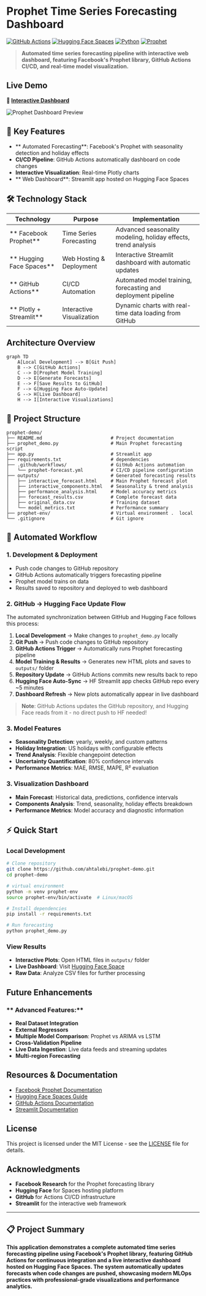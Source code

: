 # Prophet Time Series Forecasting Dashboard

[![GitHub Actions](https://github.com/ahtalebi/prophet-demo/workflows/Prophet%20Forecasting%20Demo/badge.svg)](https://github.com/ahtalebi/prophet-demo/actions)
[![Hugging Face Spaces](https://img.shields.io/badge/🤗%20Hugging%20Face-Spaces-blue)](https://huggingface.co/spaces/Talebi-user-2025678/prophet-demo)
[![Python](https://img.shields.io/badge/Python-3.11+-brightgreen.svg)](https://python.org)
[![Prophet](https://img.shields.io/badge/Prophet-Forecasting-orange.svg)](https://facebook.github.io/prophet/)

> **Automated time series forecasting pipeline with interactive web dashboard, featuring Facebook's Prophet library, GitHub Actions CI/CD, and real-time model visualization.**

## Live Demo

**🔗 [Interactive Dashboard](https://huggingface.co/spaces/Talebi-user-2025678/prophet-demo)**

![Prophet Dashboard Preview](https://img.shields.io/badge/Status-Live-success)

## 🚀 Key Features

- ** Automated Forecasting**: Facebook's Prophet with seasonality detection and holiday effects
- **CI/CD Pipeline**: GitHub Actions automatically dashboard on code changes  
- **Interactive Visualization**: Real-time Plotly charts
- ** Web Dashboard**: Streamlit app hosted on Hugging Face Spaces

## 🛠️ Technology Stack

| Technology | Purpose | Implementation |
|------------|---------|----------------|
| ** Facebook Prophet** | Time Series Forecasting | Advanced seasonality modeling, holiday effects, trend analysis |
| ** Hugging Face Spaces** | Web Hosting & Deployment | Interactive Streamlit dashboard with automatic updates |
| ** GitHub Actions** | CI/CD Automation | Automated model training, forecasting and deployment pipeline |
| ** Plotly + Streamlit** | Interactive Visualization | Dynamic charts with real-time data loading from GitHub |

##  Architecture Overview

```mermaid
graph TD
    A[Local Development] --> B[Git Push]
    B --> C[GitHub Actions]
    C --> D[Prophet Model Training]
    D --> E[Generate Forecasts]
    E --> F[Save Results to GitHub]
    F --> G[Hugging Face Auto-Update]
    G --> H[Live Dashboard]
    H --> I[Interactive Visualizations]
```

## 📁 Project Structure

```
prophet-demo/
├── README.md                         # Project documentation
├── prophet_demo.py                   # Main Prophet forecasting script
├── app.py                            # Streamlit app 
├── requirements.txt                  # dependencies
├── .github/workflows/                # GitHub Actions automation
│   └── prophet-forecast.yml          # CI/CD pipeline configuration
├── outputs/                          # Generated forecasting results
│   ├── interactive_forecast.html     # Main Prophet forecast plot
│   ├── interactive_components.html   # Seasonality & trend analysis
│   ├── performance_analysis.html     # Model accuracy metrics
│   ├── forecast_results.csv          # Complete forecast data
│   ├── original_data.csv             # Training dataset
│   └── model_metrics.txt             # Performance summary
├── prophet-env/                      # Virtual environment .  local
└── .gitignore                        # Git ignore 
```

## 🔄 Automated Workflow

### 1. **Development & Deployment**
- Push code changes to GitHub repository
- GitHub Actions automatically triggers forecasting pipeline
- Prophet model trains on data
- Results saved to repository and deployed to web dashboard

### 2. **GitHub → Hugging Face Update Flow**
The automated synchronization between GitHub and Hugging Face follows this process:

1. **Local Development** → Make changes to `prophet_demo.py` locally
2. **Git Push** → Push code changes to GitHub repository  
3. **GitHub Actions Trigger** → Automatically runs Prophet forecasting pipeline
4. **Model Training & Results** → Generates new HTML plots and saves to `outputs/` folder
5. **Repository Update** → GitHub Actions commits new results back to repo
6. **Hugging Face Auto-Sync** → HF Streamlit app checks GitHub repo every ~5 minutes
7. **Dashboard Refresh** → New plots automatically appear in live dashboard

> **Note**: GitHub Actions updates the GitHub repository, and Hugging Face reads from it - no direct push to HF needed!

### 3. **Model Features**
- **Seasonality Detection**: yearly, weekly, and custom patterns
- **Holiday Integration**: US holidays with configurable effects
- **Trend Analysis**: Flexible changepoint detection
- **Uncertainty Quantification**: 80% confidence intervals
- **Performance Metrics**: MAE, RMSE, MAPE, R² evaluation

### 3. **Visualization Dashboard**
- **Main Forecast**: Historical data, predictions, confidence intervals
- **Components Analysis**: Trend, seasonality, holiday effects breakdown
- **Performance Metrics**: Model accuracy and diagnostic information

## ⚡ Quick Start

### Local Development
```bash
# Clone repository
git clone https://github.com/ahtalebi/prophet-demo.git
cd prophet-demo

# virtual environment
python -m venv prophet-env
source prophet-env/bin/activate  # Linux/macOS

# Install dependencies
pip install -r requirements.txt

# Run forecasting
python prophet_demo.py
```

### View Results
- **Interactive Plots**: Open HTML files in `outputs/` folder
- **Live Dashboard**: Visit [Hugging Face Space](https://huggingface.co/spaces/Talebi-user-2025678/prophet-demo)
- **Raw Data**: Analyze CSV files for further processing

##  Future Enhancements

### ** Advanced Features:**
- **Real Dataset Integration**
- **External Regressors**  
- **Multiple Model Comparison**: Prophet vs ARIMA vs LSTM
- **Cross-Validation Pipeline**
- **Live Data Ingestion**: Live data feeds and streaming updates
- **Multi-region Forecasting**

## Resources & Documentation

- [Facebook Prophet Documentation](https://facebook.github.io/prophet/)
- [Hugging Face Spaces Guide](https://huggingface.co/docs/hub/spaces)
- [GitHub Actions Documentation](https://docs.github.com/en/actions)
- [Streamlit Documentation](https://docs.streamlit.io/)

##  License

This project is licensed under the MIT License - see the [LICENSE](LICENSE) file for details.

##  Acknowledgments

- **Facebook Research** for the Prophet forecasting library
- **Hugging Face** for Spaces hosting platform
- **GitHub** for Actions CI/CD infrastructure
- **Streamlit** for the interactive web framework

---

## 📋 Project Summary

**This application demonstrates a complete automated time series forecasting pipeline using Facebook's Prophet library, featuring GitHub Actions for continuous integration and a live interactive dashboard hosted on Hugging Face Spaces. The system automatically updates forecasts when code changes are pushed, showcasing modern MLOps practices with professional-grade visualizations and performance analytics.**
